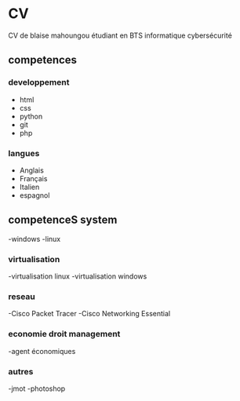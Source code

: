 # CV
CV de blaise mahoungou étudiant en BTS informatique cybersécurité
## competences

### developpement
- html
- css
- python
- git
- php
  
### langues
- Anglais
- Français
- Italien
- espagnol
## competenceS system
-windows
-linux
### virtualisation
-virtualisation linux
-virtualisation windows
### reseau
-Cisco Packet Tracer
-Cisco Networking Essential
### economie droit management
-agent économiques
### autres
-jmot
-photoshop

